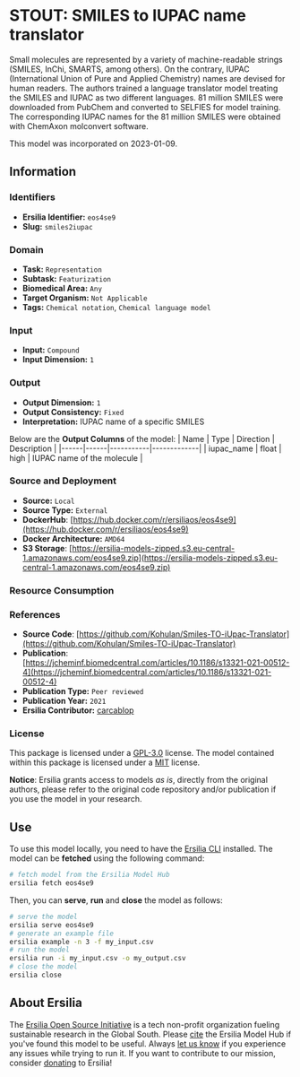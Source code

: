 # STOUT: SMILES to IUPAC name translator

Small molecules are represented by a variety of machine-readable strings (SMILES, InChi, SMARTS, among others). On the contrary, IUPAC (International Union of Pure and Applied Chemistry) names are devised for human readers. The authors trained a language translator model treating the SMILES and IUPAC as two different languages. 81 million SMILES were downloaded from PubChem and converted to SELFIES for model training. The corresponding IUPAC names for the 81 million SMILES were obtained with ChemAxon molconvert software.

This model was incorporated on 2023-01-09.

## Information
### Identifiers
- **Ersilia Identifier:** `eos4se9`
- **Slug:** `smiles2iupac`

### Domain
- **Task:** `Representation`
- **Subtask:** `Featurization`
- **Biomedical Area:** `Any`
- **Target Organism:** `Not Applicable`
- **Tags:** `Chemical notation`, `Chemical language model`

### Input
- **Input:** `Compound`
- **Input Dimension:** `1`

### Output
- **Output Dimension:** `1`
- **Output Consistency:** `Fixed`
- **Interpretation:** IUPAC name of a specific SMILES

Below are the **Output Columns** of the model:
| Name | Type | Direction | Description |
|------|------|-----------|-------------|
| iupac_name | float | high | IUPAC name of the molecule |


### Source and Deployment
- **Source:** `Local`
- **Source Type:** `External`
- **DockerHub**: [https://hub.docker.com/r/ersiliaos/eos4se9](https://hub.docker.com/r/ersiliaos/eos4se9)
- **Docker Architecture:** `AMD64`
- **S3 Storage**: [https://ersilia-models-zipped.s3.eu-central-1.amazonaws.com/eos4se9.zip](https://ersilia-models-zipped.s3.eu-central-1.amazonaws.com/eos4se9.zip)

### Resource Consumption


### References
- **Source Code**: [https://github.com/Kohulan/Smiles-TO-iUpac-Translator](https://github.com/Kohulan/Smiles-TO-iUpac-Translator)
- **Publication**: [https://jcheminf.biomedcentral.com/articles/10.1186/s13321-021-00512-4](https://jcheminf.biomedcentral.com/articles/10.1186/s13321-021-00512-4)
- **Publication Type:** `Peer reviewed`
- **Publication Year:** `2021`
- **Ersilia Contributor:** [carcablop](https://github.com/carcablop)

### License
This package is licensed under a [GPL-3.0](https://github.com/ersilia-os/ersilia/blob/master/LICENSE) license. The model contained within this package is licensed under a [MIT](LICENSE) license.

**Notice**: Ersilia grants access to models _as is_, directly from the original authors, please refer to the original code repository and/or publication if you use the model in your research.


## Use
To use this model locally, you need to have the [Ersilia CLI](https://github.com/ersilia-os/ersilia) installed.
The model can be **fetched** using the following command:
```bash
# fetch model from the Ersilia Model Hub
ersilia fetch eos4se9
```
Then, you can **serve**, **run** and **close** the model as follows:
```bash
# serve the model
ersilia serve eos4se9
# generate an example file
ersilia example -n 3 -f my_input.csv
# run the model
ersilia run -i my_input.csv -o my_output.csv
# close the model
ersilia close
```

## About Ersilia
The [Ersilia Open Source Initiative](https://ersilia.io) is a tech non-profit organization fueling sustainable research in the Global South.
Please [cite](https://github.com/ersilia-os/ersilia/blob/master/CITATION.cff) the Ersilia Model Hub if you've found this model to be useful. Always [let us know](https://github.com/ersilia-os/ersilia/issues) if you experience any issues while trying to run it.
If you want to contribute to our mission, consider [donating](https://www.ersilia.io/donate) to Ersilia!
